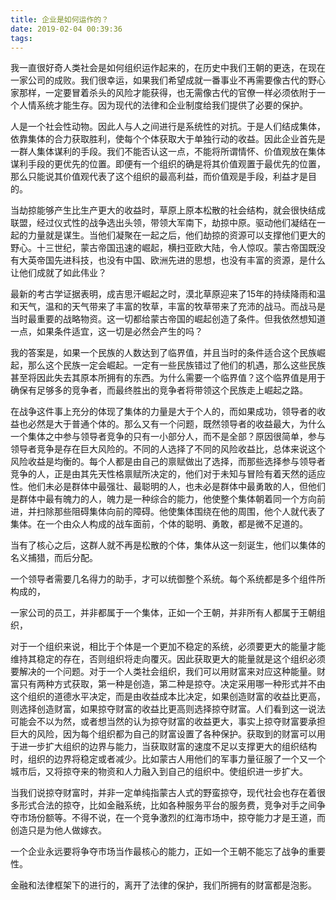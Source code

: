 ```yaml
---
title: 企业是如何运作的？
date: 2019-02-04 00:39:36
tags:
---
```


我一直很好奇人类社会是如何组织运作起来的，在历史中我们王朝的更迭，在现在一家公司的成败。我们很幸运，如果我们希望成就一番事业不再需要像古代的野心家那样，一定要冒着杀头的风险才能获得，也无需像古代的官僚一样必须依附于一个人情系统才能生存。因为现代的法律和企业制度给我们提供了必要的保护。

人是一个社会性动物。因此人与人之间进行是系统性的对抗。于是人们结成集体，依靠集体的合力获取胜利，使每个个体获取大于单独行动的收益。因此企业首先是一群人集体谋利的手段。我们不能否认这一点，不能将所谓情怀、价值观放在集体谋利手段的更优先的位置。即便有一个组织的确是将其价值观置于最优先的位置，那么只能说其价值观代表了这个组织的最高利益，而价值观是手段，利益才是目的。

当劫掠能够产生比生产更大的收益时，草原上原本松散的社会结构，就会很快结成联盟，经过仪式性的战争选出头领，带领大军南下，劫掠中原。驱动他们凝结在一起的力量就是谋生。当他们凝聚在一起之后，他们劫掠的资源可以支撑他们更大的野心。十三世纪，蒙古帝国迅速的崛起，横扫亚欧大陆，令人惊叹。蒙古帝国既没有大英帝国先进科技，也没有中国、欧洲先进的思想，也没有丰富的资源，是什么让他们成就了如此伟业？

最新的考古学证据表明，成吉思汗崛起之时，漠北草原迎来了15年的持续降雨和温和天气，温和的天气带来了丰富的牧草，丰富的牧草带来了充沛的战马。而战马是当时最重要的战略物资。这一切都给蒙古帝国的崛起创造了条件。但我依然想知道一点，如果条件适宜，这一切是必然会产生的吗？

我的答案是，如果一个民族的人数达到了临界值，并且当时的条件适合这个民族崛起，那么这个民族一定会崛起。一定有一些民族错过了他们的机遇，那么这些民族甚至将因此失去其原本所拥有的东西。为什么需要一个临界值？这个临界值是用于确保有足够多的竞争者，而最终胜出的竞争者将带领这个民族走上崛起之路。

在战争这件事上充分的体现了集体的力量是大于个人的，而如果成功，领导者的收益也必然是大于普通个体的。那么又有一个问题，既然领导者的收益最大，为什么一个集体之中参与领导者竞争的只有一小部分人，而不是全部？原因很简单，参与领导者竞争是存在巨大风险的。不同的人选择了不同的风险收益比，总体来说这个风险收益是均衡的。每个人都是由自己的禀赋做出了选择，而那些选择参与领导者竞争的人，正是由其先天性格禀赋所决定的，他们对于未知与冒险有着天然的适应性。他们未必是群体中最强壮、最聪明的人，也未必是群体中最勇敢的人，但他们是群体中最有魄力的人，魄力是一种综合的能力，他使整个集体朝着同一个方向前进，并扫除那些阻碍集体向前的障碍。他使集体围绕在他的周围，他个人就代表了集体。在一个由众人构成的战车面前，个体的聪明、勇敢，都是微不足道的。

当有了核心之后，这群人就不再是松散的个体，集体从这一刻诞生，他们以集体的名义捕猎，而后分配。

一个领导者需要几名得力的助手，才可以统御整个系统。每个系统都是多个组件所构成的，

一家公司的员工，并非都属于一个集体，正如一个王朝，并非所有人都属于王朝组织，

对于一个组织来说，相比于个体是一个更加不稳定的系统，必须要更大的能量才能维持其稳定的存在，否则组织将走向覆灭。因此获取更大的能量就是这个组织必须要解决的一个问题。对于一个人类社会组织，我们可以用财富来对应这种能量。财富只有两种方式获取，第一种是创造，第二种是掠夺。决定采用哪一种形式并不由这个组织的道德水平决定，而是由收益成本比决定，如果创造财富的收益比更高，则选择创造财富，如果掠夺财富的收益比更高则选择掠夺财富。人们看到这一说法可能会不以为然，或者想当然的认为掠夺财富的收益更大，事实上掠夺财富要承担巨大的风险，因为每个组织都为自己的财富设置了各种保护。获取到的财富可以用于进一步扩大组织的边界与能力，当获取财富的速度不足以支撑更大的组织结构时，组织的边界将稳定或者减少。比如蒙古人用他们的军事力量征服了一个又一个城市后，又将掠夺来的物资和人力融入到自己的组织中。使组织进一步扩大。

当我们说掠夺财富时，并非一定单纯指蒙古人式的野蛮掠夺，现代社会也存在着很多形式合法的掠夺，比如金融系统，比如各种服务平台的服务费，竞争对手之间争夺市场份额等。不得不说，在一个竞争激烈的红海市场中，掠夺能力才是王道，而创造只是为他人做嫁衣。

一个企业永远要将争夺市场当作最核心的能力，正如一个王朝不能忘了战争的重要性。

金融和法律框架下的进行的，离开了法律的保护，我们所拥有的财富都是泡影。
